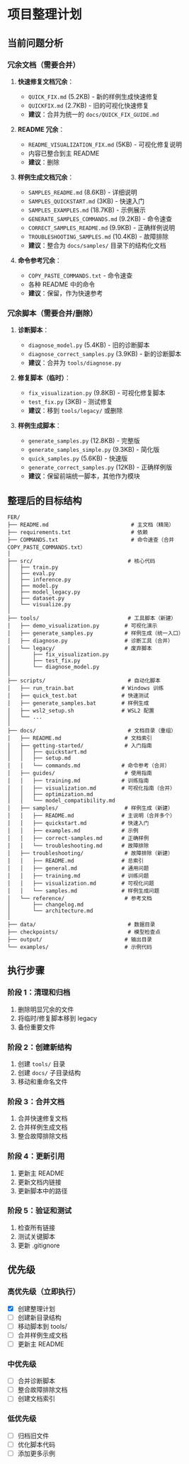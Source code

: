 # 项目整理计划

## 当前问题分析

### 冗余文档（需要合并）
1. **快速修复文档冗余**：
   - `QUICK_FIX.md` (5.2KB) - 新的样例生成快速修复
   - `QUICKFIX.md` (2.7KB) - 旧的可视化快速修复
   - **建议**：合并为统一的 `docs/QUICK_FIX_GUIDE.md`

2. **README 冗余**：
   - `README_VISUALIZATION_FIX.md` (5KB) - 可视化修复说明
   - 内容已整合到主 README
   - **建议**：删除

3. **样例生成文档冗余**：
   - `SAMPLES_README.md` (8.6KB) - 详细说明
   - `SAMPLES_QUICKSTART.md` (3KB) - 快速入门
   - `SAMPLES_EXAMPLES.md` (18.7KB) - 示例展示
   - `GENERATE_SAMPLES_COMMANDS.md` (9.2KB) - 命令速查
   - `CORRECT_SAMPLES_README.md` (9.9KB) - 正确样例说明
   - `TROUBLESHOOTING_SAMPLES.md` (10.4KB) - 故障排除
   - **建议**：整合为 `docs/samples/` 目录下的结构化文档

4. **命令参考冗余**：
   - `COPY_PASTE_COMMANDS.txt` - 命令速查
   - 各种 README 中的命令
   - **建议**：保留，作为快速参考

### 冗余脚本（需要合并/删除）
1. **诊断脚本**：
   - `diagnose_model.py` (5.4KB) - 旧的诊断脚本
   - `diagnose_correct_samples.py` (3.9KB) - 新的诊断脚本
   - **建议**：合并为 `tools/diagnose.py`

2. **修复脚本（临时）**：
   - `fix_visualization.py` (9.8KB) - 可视化修复脚本
   - `test_fix.py` (3KB) - 测试修复
   - **建议**：移到 `tools/legacy/` 或删除

3. **样例生成脚本**：
   - `generate_samples.py` (12.8KB) - 完整版
   - `generate_samples_simple.py` (9.3KB) - 简化版
   - `quick_samples.py` (5.6KB) - 快速版
   - `generate_correct_samples.py` (12KB) - 正确样例版
   - **建议**：保留前端统一脚本，其他作为模块

## 整理后的目标结构

```
FER/
├── README.md                          # 主文档（精简）
├── requirements.txt                   # 依赖
├── COMMANDS.txt                       # 命令速查（合并 COPY_PASTE_COMMANDS.txt）
│
├── src/                              # 核心代码
│   ├── train.py
│   ├── eval.py
│   ├── inference.py
│   ├── model.py
│   ├── model_legacy.py
│   ├── dataset.py
│   └── visualize.py
│
├── tools/                            # 工具脚本（新建）
│   ├── demo_visualization.py        # 可视化演示
│   ├── generate_samples.py          # 样例生成（统一入口）
│   ├── diagnose.py                  # 诊断工具（合并）
│   └── legacy/                      # 废弃脚本
│       ├── fix_visualization.py
│       ├── test_fix.py
│       └── diagnose_model.py
│
├── scripts/                          # 自动化脚本
│   ├── run_train.bat               # Windows 训练
│   ├── quick_test.bat              # 快速测试
│   ├── generate_samples.bat        # 样例生成
│   ├── wsl2_setup.sh               # WSL2 配置
│   └── ...
│
├── docs/                             # 文档目录（重组）
│   ├── README.md                    # 文档索引
│   ├── getting-started/             # 入门指南
│   │   ├── quickstart.md
│   │   ├── setup.md
│   │   └── commands.md             # 命令参考（合并）
│   ├── guides/                      # 使用指南
│   │   ├── training.md             # 训练指南
│   │   ├── visualization.md        # 可视化指南（合并）
│   │   ├── optimization.md
│   │   └── model_compatibility.md
│   ├── samples/                     # 样例生成（新建）
│   │   ├── README.md               # 主说明（合并多个）
│   │   ├── quickstart.md           # 快速入门
│   │   ├── examples.md             # 示例
│   │   ├── correct-samples.md      # 正确样例
│   │   └── troubleshooting.md      # 故障排除
│   ├── troubleshooting/             # 故障排除（新建）
│   │   ├── README.md               # 总索引
│   │   ├── general.md              # 通用问题
│   │   ├── training.md             # 训练问题
│   │   ├── visualization.md        # 可视化问题
│   │   └── samples.md              # 样例生成问题
│   └── reference/                   # 参考文档
│       ├── changelog.md
│       └── architecture.md
│
├── data/                             # 数据目录
├── checkpoints/                      # 模型检查点
├── output/                          # 输出目录
└── examples/                        # 示例代码
```

## 执行步骤

### 阶段 1：清理和归档
1. 删除明显冗余的文件
2. 将临时/修复脚本移到 legacy
3. 备份重要文件

### 阶段 2：创建新结构
1. 创建 `tools/` 目录
2. 创建 `docs/` 子目录结构
3. 移动和重命名文件

### 阶段 3：合并文档
1. 合并快速修复文档
2. 合并样例生成文档
3. 整合故障排除文档

### 阶段 4：更新引用
1. 更新主 README
2. 更新文档内链接
3. 更新脚本中的路径

### 阶段 5：验证和测试
1. 检查所有链接
2. 测试关键脚本
3. 更新 .gitignore

## 优先级

### 高优先级（立即执行）
- [x] 创建整理计划
- [ ] 创建新目录结构
- [ ] 移动脚本到 tools/
- [ ] 合并样例生成文档
- [ ] 更新主 README

### 中优先级
- [ ] 合并诊断脚本
- [ ] 整合故障排除文档
- [ ] 创建文档索引

### 低优先级
- [ ] 归档旧文件
- [ ] 优化脚本代码
- [ ] 添加更多示例
